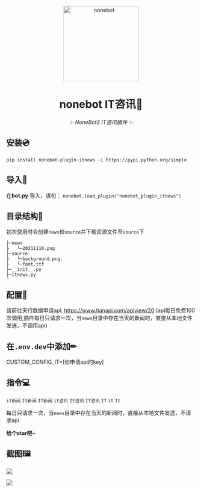 <p align="center">
  <a href="https://v2.nonebot.dev/"><img src="https://raw.githubusercontent.com/nonebot/nonebot2/master/docs/.vuepress/public/logo.png" width="200" height="200" alt="nonebot"></a>
</p>

<div align="center">

# nonebot IT咨讯📰

_✨ NoneBot2 IT咨讯插件 ✨_

</div>


## 安装💿
`pip install nonebot-plugin-itnews -i https://pypi.python.org/simple`


## 导入📲
在**bot.py** 导入，语句：
`nonebot.load_plugin("nonebot_plugin_itnews")`


## 目录结构📂

初次使用时会创建`news`和`source`并下载资源文件至`source`下
```
├─news
├   └─20211110.png
├─source
├   └─background.png.
├   └─font.ttf
├─__init__.py
├─itnews.py
```

## 配置📝
请前往天行数据申请api:
https://www.tianapi.com/apiview/20
(api每日免费100次调用,插件每日只请求一次，当`news`目录中存在当天的新闻时，直接从本地文件发送，不调用api)

## 在`.env.dev`中添加✏
CUSTOM_CONFIG_IT=[你申请api的key]

## 指令💻
`it新闻`
`It新闻`
`IT新闻`
`it咨讯`
`It咨讯`
`IT咨讯`
`IT`
`it`
`It`

每日只请求一次，当`news`目录中存在当天的新闻时，直接从本地文件发送，不请求api

**给个star吧~**

## 截图🖼

![](https://cdn.jsdelivr.net/gh/yzyyz1387/blogimages/img/nonebot_p_it.png)

![](https://cdn.jsdelivr.net/gh/yzyyz1387/blogimages/img/none_p_it2.png)



